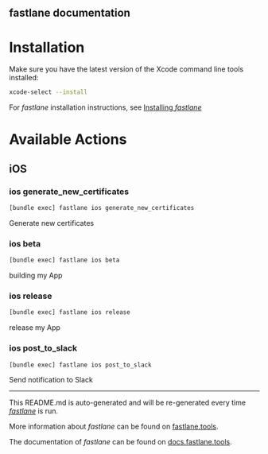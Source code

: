 fastlane documentation
----

# Installation

Make sure you have the latest version of the Xcode command line tools installed:

```sh
xcode-select --install
```

For _fastlane_ installation instructions, see [Installing _fastlane_](https://docs.fastlane.tools/#installing-fastlane)

# Available Actions

## iOS

### ios generate_new_certificates

```sh
[bundle exec] fastlane ios generate_new_certificates
```

Generate new certificates

### ios beta

```sh
[bundle exec] fastlane ios beta
```

building my App

### ios release

```sh
[bundle exec] fastlane ios release
```

release my App

### ios post_to_slack

```sh
[bundle exec] fastlane ios post_to_slack
```

Send notification to Slack

----

This README.md is auto-generated and will be re-generated every time [_fastlane_](https://fastlane.tools) is run.

More information about _fastlane_ can be found on [fastlane.tools](https://fastlane.tools).

The documentation of _fastlane_ can be found on [docs.fastlane.tools](https://docs.fastlane.tools).
